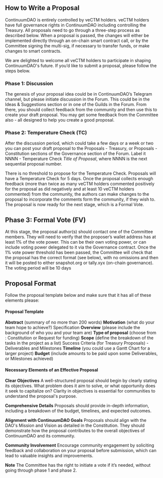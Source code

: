 
## How to Write a Proposal

ContinuumDAO is entirely controlled by veCTM holders. veCTM holders have full governance rights in ContinuumDAO including controlling the Treasury. All proposals need to go through a three-step process as described below. When a proposal is passed, the changes will either be implemented directly through an on-chain smart contract call, or by the Committee signing the multi-sig, if necessary to transfer funds, or make changes to smart contracts.


We are delighted to welcome all veCTM holders to participate in shaping ContinuumDAO's future. If you’d like to submit a proposal, please follow the steps below.


### Phase 1: Discussion

The genesis of your proposal idea could be in ContinuumDAO’s Telegram channel, but please initiate discussion in the Forum. This could be in the Ideas & Suggestions section or in one of the Guilds in the Forum. From there, you should collect feedback from the community and then use this to create your draft proposal. You may get some feedback from the Committee also - all designed to help you create a good proposal. 

### Phase 2: Temperature Check (TC)

After the discussion period, which could take a few days or a week or two you can post your draft proposal to the Proposals - Treasury, or Proposals - Constitution sections of the Governance section of the Forum. Label it NNNN - Temperature Check *Title of Proposal*, where NNNN is the next sequential proposal number.

There is no threshold to propose for the Temperature Check. Proposals will have a Temperature Check for 5 days. Once the proposal collects enough feedback (more than twice as many veCTM holders commented positively for the proposal as did negatively and at least 10 veCTM holders commented) from the community, the authors can make changes to the proposal to incorporate the comments form the community, if they wish to. The proposal is now ready for the next stage, which is a Formal Vote.

## Phase 3: Formal Vote (FV)

At this stage, the proposal author(s) should contact one of the Committee members. They will need to verify that the proposer’s wallet address has at least 1% of the vote power. This can be their own voting power, or can include voting power delegated to it via the Governance contract.
Once the 1% vote power threshold has been passed, the Committee will check that the proposal has the correct format (see below), with no omissions and then it will be posted to either snapshot.org or tally.xyx (on-chain governance). The voting period will be 10 days


## Proposal Format

Follow the proposal template below and make sure that it has all of these elements please:

#### Proposal Template

**Abstract** (summary of no more than 200 words)
**Motivation** (what do your team hope to achieve?)
Specification
**Overview** (please include the background of who you and your team are)
**Type of proposal** (choose from : Constitution or Request for funding)
**Scope** (define the breakdown of the tasks in the project as a list)
Success Criteria (for Treasury Proposals) - Deliverables and Milestones
**Timeline** (you could use a Gantt Chart for a larger project)
**Budget** (include amounts to be paid upon some Deliverables, or Milestones achieved)


#### Necessary Elements of an Effective Proposal

**Clear Objectives**
A well-structured proposal should begin by clearly stating its objectives. What problem does it aim to solve, or what opportunity does it seek to capitalize on? Clarity in objectives is essential for communities to understand the proposal's purpose.

**Comprehensive Details**
Proposals should provide in-depth information, including a breakdown of the budget, timelines, and expected outcomes.

**Alignment with ContinuumDAO Goals**
Proposals should align with the DAO's Mission and Vision as detailed in the Constitution. They should demonstrate how the proposal contributes to the overall objectives of ContinuumDAO and its community.

**Community Involvement**
Encourage community engagement by soliciting feedback and collaboration on your proposal before submission, which can lead to valuable insights and improvements.

**Note** 
The Committee has the right to initiate a vote if it’s needed, without going through phase 1 and phase 2.